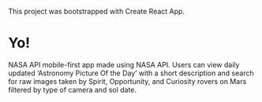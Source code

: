 This project was bootstrapped with Create React App.

# Yo!
NASA API mobile-first app made using NASA API. Users can view daily updated ‘Astronomy Picture Of the Day’ with a short description and search for raw images taken by Spirit, Opportunity, and Curiosity rovers on Mars filtered by type of camera and sol date.
